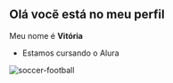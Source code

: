 ## Olá vocẽ está no meu perfil

Meu nome é **Vitória**

- Estamos cursando o Alura

![soccer-football](https://github.com/TecLDB25/TecLDB25/assets/172288460/f601388d-d9bc-43bd-910b-c7ef7f1ccfe3)
